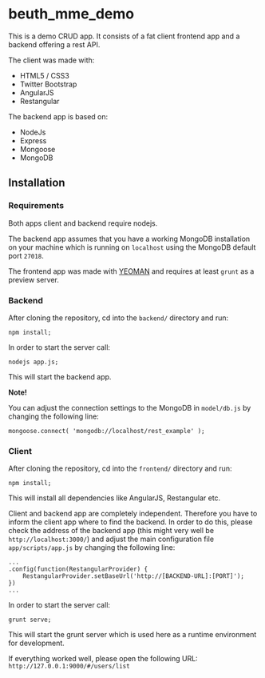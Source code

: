 beuth\_mme\_demo
==============

This is a demo CRUD app. It consists of a fat client frontend app and a backend offering a rest API.

The client was made with:

- HTML5 / CSS3
- Twitter Bootstrap
- AngularJS 
- Restangular

The backend app is based on:

- NodeJs
- Express
- Mongoose
- MongoDB

## Installation ##

### Requirements ###

Both apps client and backend require nodejs.

The backend app assumes that you have a working MongoDB installation on your machine which is running on `localhost` using the MongoDB default port `27018`.

The frontend app was made with [YEOMAN](http://yeoman.io/) and requires at least `grunt` as a preview server.

### Backend ###

After cloning the repository, cd into the `backend/` directory and run:

    npm install;

In order to start the server call:

    nodejs app.js;

This will start the backend app.

__Note!__

You can adjust the connection settings to the MongoDB in `model/db.js` by changing the following line:

    mongoose.connect( 'mongodb://localhost/rest_example' );

### Client ###

After cloning the repository, cd into the `frontend/` directory and run:

    npm install;

This will install all dependencies like AngularJS, Restangular etc. 

Client and backend app are completely independent. Therefore you have to inform the client app where to find the backend. In order to do this, please check the address of the backend app (this might very well be `http://localhost:3000/`) and adjust the main configuration file `app/scripts/app.js` by changing the following line:

    ...
    .config(function(RestangularProvider) {
	    RestangularProvider.setBaseUrl('http://[BACKEND-URL]:[PORT]');
    })
	...

In order to start the server call:

    grunt serve;

This will start the grunt server which is used here as a runtime environment for development.

If everything worked well, please open the following URL: `http://127.0.0.1:9000/#/users/list`


